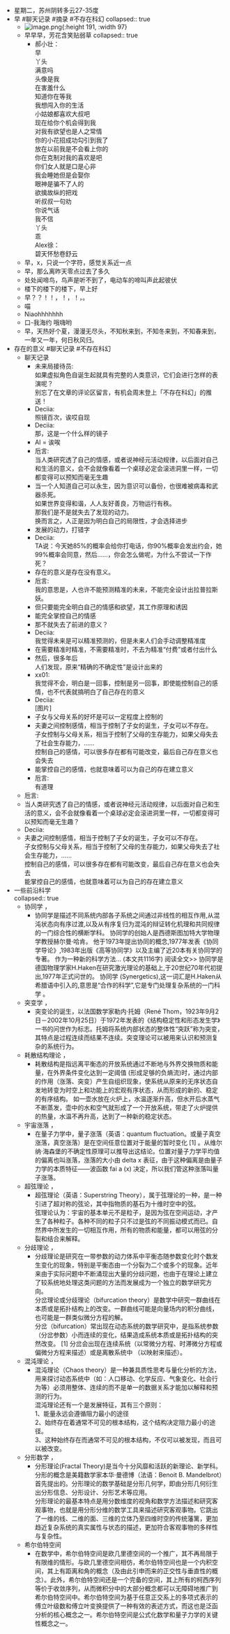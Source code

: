 - 星期二，苏州阴转多云27-35度
- 早 #聊天记录 #摘录 #不存在科幻
  collapsed:: true
	- ![image.png](../assets/image_1661984423827_0.png){:height 191, :width 97}
	- 早早早，芳花含笑贴弱草
	  collapsed:: true
		- 郝小壮：  
		  早  
		  丫头  
		  满意吗  
		  头像是我  
		  在害羞什么  
		  知道你在等我  
		  我想闯入你的生活  
		  小姑娘都喜欢大叔吧  
		  现在给你个机会得到我  
		  对我有欲望也是人之常情  
		  你的小花招成功勾引到我了  
		  放在以前我是不会看上你的  
		  你在克制对我的喜欢是吧  
		  你们女人就是口是心非  
		  我会睡她但是会娶你  
		  眼神是骗不了人的  
		  欲擒故纵的把戏  
		  听叔叔一句劝  
		  你说气话  
		  我不信  
		  丫头  
		  乖  
		  Alex徐：  
		  碧天怀愁卷舒云
	- 早，x，只说一个字符，感觉关系近一点
	- 早，那么离昨天零点过去了多久
	- 处处闻啼鸟，鸟声是听不到了，电动车的啼叫声此起彼伏
	- 楼下的楼下的楼下，早上好
	- 早？？！！，！，！，。
	- 喵
	- Niaohhhhhhh
	- 口-我海约  哦嗨哟
	- 早，天热好个夏，漫漫无尽头，不知秋来到，不知冬来到，不知春来到，一年又一年，何日秋风归。
- 存在的意义 #聊天记录 #不存在科幻
	- 聊天记录
		- 未来局接待员:  
		  如果虚拟角色自诞生起就具有完整的人类意识，它们会进行怎样的表演呢？  
		  别忘了在文章的评论区留言，有机会周末登上「不存在科幻」的推送！
		- Deciia:  
		  照镜百次，诶哎自现
		- Deciia:  
		  那，这是一个什么样的镜子
		- AI  = 诶唉
		- 卮言:  
		  当人类研究透了自己的情感，或者说神经元活动规律，以后面对自己和生活的意义，会不会就像看着一个桌球必定会滚进洞里一样，一切都变得可以预知而毫无生趣
		- 当一个人知道自己可以永生，因为意识可以备份，也很难被病毒和武器杀死。  
		  如果世界变得和谐，人人友好善良，万物运行有秩。  
		  那我们是不是就失去了发现的动力。  
		  换而言之，人正是因为明白自己的局限性，才会选择进步
		- 发展的动力，打错字
		- Deciia:  
		  TA说：今天她85%的概率会给你打电话，你90%概率会发出约会，她99%概率会同意，然后……，你会怎么做呢，为什么不尝试一下作死？
		- 存在的意义是存在没有意义。
		- 卮言:  
		  我的意思是，人也许不能预测精准的未来，不能完全设计出拉普拉斯妖。
		- 但只要能完全明白自己的情感和欲望，其工作原理和诱因
		- 能完全掌控自己的情感
		- 那不就失去了前进的意义？
		- Deciia:  
		  我觉得未来是可以精准预测的，但是未来人们会手动调整精准度
		- 在需要精准时精准，不需要精准时，不去为精准“付费”或者付出什么
		- 然后，很多年后  
		  人们发现，原来“精确的不确定性”是设计出来的
		- xx01:  
		  我觉得不会，明白是一回事，控制是另一回事，即使能控制自己的感情，也不代表就搞明白了自己存在的意义
		- Deciia:  
		  [图片]
		- 子女与父母关系的好坏是可以一定程度上控制的
		- 夫妻之间控制感情，相当于控制了子女的诞生，子女可以不存在。  
		  子女控制与父母关系，相当于控制了父母的生存能力，如果父母失去了社会生存能力，……  
		  控制自己的感情，可以很多存在都有可能改变，最后自己存在意义也会失去
		- 能掌控自己的感情，也就意味着可以为自己的存在建立意义
		- 卮言:  
		  有道理
	- 卮言:
	- 当人类研究透了自己的情感，或者说神经元活动规律，以后面对自己和生活的意义，会不会就像看着一个桌球必定会滚进洞里一样，一切都变得可以预知而毫无生趣？
	- Deciia:
	- 夫妻之间控制感情，相当于控制了子女的诞生，子女可以不存在。  
	  子女控制与父母关系，相当于控制了父母的生存能力，如果父母失去了社会生存能力，……  
	  控制自己的感情，可以很多存在都有可能改变，最后自己存在意义也会失去  
	  能掌控自己的感情，也就意味着可以为自己的存在建立意义
- 一些前沿科学  
  collapsed:: true
	- 协同学 ，
		- 协同学是描述不同系统内部各子系统之间通过非线性的相互作用,从混沌状态向有序过渡,以及从有序复归为混沌的辩证转化机理和共同规律的一门综合性的横断学科。 协同学的创始人是西德斯图加特大学物理学教授赫尔曼·哈肯。 他于1973年提出协同的概念,1977年发表《协同学导论》,1983年出版《高等协同学》以及主编了近20本有关协同学的专著。 作为一种新的科学方法... (本文共1116字) 阅读全文>> 协同学是德国物理学家H.Haken在研究激光理论的基础上,于20世纪70年代初提出,1977年正式问世的。 协同学 (Synergetics),这一词汇是H.Haken从希腊语中引入的,意思是“合作的科学”,它是专门处理复杂系统的一门科学 。
	- 突变学 ，
		- 突变论的诞生，以法国数学家勒内·托姆（René Thom，1923年9月2日－2002年10月25日）于1972年发表的《结构稳定性和形态发生学》一书的问世作为标志。托姆将系统内部状态的整体性“突跃”称为突变，其特点是过程连续而结果不连续。突变理论可以被用来认识和预测复杂的系统行为。
	- 耗散结构理论 ，
		- 耗散结构是指远离平衡态的开放系统通过不断地与外界交换物质和能量，在外界条件变化达到一定阈值 (形成足够的负熵流)时，通过内部的作用（涨落、突变）产生自组织现象，使系统从原来的无序状态自发地转变为时空上和功能上的宏观有序状态，从而形成的新的、稳定的有序结构。 如一壶水放在火炉上，水温逐渐升高，但水开后水蒸气不断蒸发，壶中的水和空气就形成了一个开放系统，带走了火炉提供的热量，水温不再升高，达到了一种新的稳定状态。
	- 宇宙涨落 ，
		- 在量子力学中，量子涨落（英语：quantum fluctuation。或量子真空涨落，真空涨落）是在空间任意位置对于能量的暂时变化 [1] 。从维尔纳·海森堡的不确定性原理可以推导出这结论。位置对量子力学平均值的偏离也叫涨落，涨落的大小由 delta x 表征，由于这种偏离是由量子力学的本质特征——波函数 fai a (x) 决定，所以我们管这种涨落叫量子涨落。
	- 超弦理论 ，
		- 超弦理论（英语：Superstring Theory），属于弦理论的一种，是一种引进了超对称的弦论，其中指物质的基石为十维时空中的弦。  
		  弦理论认为：宇宙的基本单元不是粒子，是因为弦在空间运动，才产生了各种粒子。各种不同的粒子只不过是弦的不同振动模式而已。自然界中所发生的一切相互作用，所有的物质和能量，都可以用弦的分裂和结合来解释。
	- 分歧理论 ，
		- 分歧理论是研究在一带参数的动力体系中平衡态随参数变化时个数发生变化的现象，特别是平衡态由一个分裂为二个或多个的现象。近年来由于实际问题中不断涌现出大量的分歧问题，也由于在理论上建立了较系统地处理这类问题的方法而发展成为一个独立的数学研究方向。  
		  分岔理论或分歧理论（bifurcation theory）是数学中研究一群曲线在本质或是拓扑结构上的改变。一群曲线可能是向量场内的积分曲线，也可能是一群类似微分方程的解。  
		  分岔（bifurcation）常出现在动态系统的数学研究中，是指系统参数（分岔参数）小而连续的变化，结果造成系统本质或是拓扑结构的突然改变。 [1] 分岔会出现在连续系统（以常微分方程、时滞微分方程或偏微分方程来描述）或是离散系统中 （以映射来描述）。
	- 混沌理论 ，
		- 混沌理论（Chaos theory）是一种兼具质性思考与量化分析的方法，用来探讨动态系统中（如：人口移动、化学反应、气象变化、社会行为等）必须用整体、连续的而不是单一的数据关系才能加以解释和预测的行为。  
		  混沌理论还有一个是发展特征，其有三个原则：  
		  1、能量永远会遵循阻力最小的途径  
		  2、始终存在着通常不可见的根本结构，这个结构决定阻力最小的途径。  
		  3、这种始终存在而通常不可见的根本结构，不仅可以被发现，而且可以被改变。
	- 分形数学 ，
		- 分形理论(Fractal Theory)是当今十分风靡和活跃的新理论、新学科。分形的概念是美籍数学家本华·曼德博（法语：Benoit B. Mandelbrot）首先提出的。分形理论的数学基础是分形几何学，即由分形几何衍生出分形信息、分形设计、分形艺术等应用。  
		  分形理论的最基本特点是用分数维度的视角和数学方法描述和研究客观事物，也就是用分形分维的数学工具来描述研究客观事物。它跳出了一维的线、二维的面、三维的立体乃至四维时空的传统藩篱，更加趋近复杂系统的真实属性与状态的描述，更加符合客观事物的多样性与复杂性。
	- 希尔伯特空间
		- 在数学中，希尔伯特空间是欧几里德空间的一个推广，其不再局限于有限维的情形。与欧几里德空间相仿，希尔伯特空间也是一个内积空间，其上有距离和角的概念（及由此引申而来的正交性与垂直性的概念）。此外，希尔伯特空间还是一个完备的空间，其上所有的柯西序列等价于收敛序列，从而微积分中的大部分概念都可以无障碍地推广到希尔伯特空间中。希尔伯特空间为基于任意正交系上的多项式表示的傅立叶级数和傅立叶变换提供了一种有效的表述方式，而这也是泛函分析的核心概念之一。希尔伯特空间是公式化数学和量子力学的关键性概念之一。